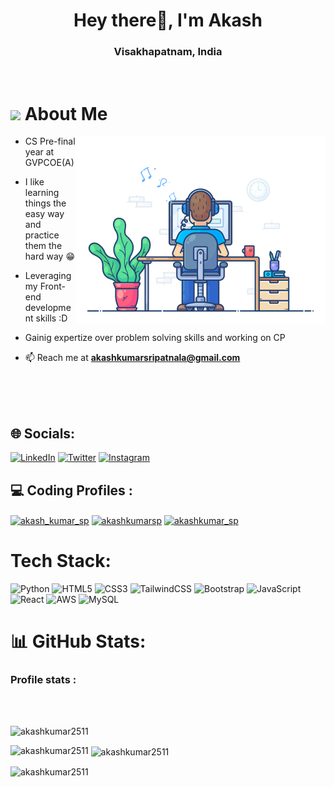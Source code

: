 <h1 align="center">Hey there👋, I'm Akash</h1>
<h3 align="center">Visakhapatnam, India</h3>

<br>

<h1> <img src="https://raw.githubusercontent.com/TheDudeThatCode/TheDudeThatCode/master/Assets/Developer.gif" width="48px"> About Me </h1>

<a href = "https://github.com/AkashKumar2511"><img align="right" alt="Coding" width="400" src= "https://github.com/AkashKumar2511/AkashKumar2511/blob/main/90096298-b90f4b00-dd54-11ea-9a31-00ad53f8ec04.gif"></a>

- CS Pre-final year at GVPCOE(A)

- I like learning things the easy way and practice them the hard way 😁

- Leveraging my Front-end development skills :D

- Gainig expertize over problem solving skills and working on CP

- 📫 Reach me at **akashkumarsripatnala@gmail.com**

<br>
<br>
<br>

## 🌐 Socials:
[![LinkedIn](https://img.shields.io/badge/LinkedIn-%230077B5.svg?logo=linkedin&logoColor=white)](https://linkedin.com/in/akash-kumar-sripatnala-aa388b227)
[![Twitter](https://img.shields.io/badge/Twitter-%231DA1F2.svg?logo=Twitter&logoColor=white)](https://twitter.com/AkashKumarSP)
[![Instagram](https://img.shields.io/badge/Instagram-%23E4405F.svg?logo=Instagram&logoColor=white)](https://www.instagram.com/akashkumar_sripatnala/)


<!--Coding Profiles-->
## 💻 Coding Profiles :
<a href="https://www.leetcode.com/akash_kumar_sp" target="blank"><img align="center" src="https://raw.githubusercontent.com/rahuldkjain/github-profile-readme-generator/master/src/images/icons/Social/leet-code.svg" alt="akash_kumar_sp" height="30" width="40" /></a>
<a href="https://auth.geeksforgeeks.org/user/akashkumarsp" target="blank"><img align="center" src="https://raw.githubusercontent.com/rahuldkjain/github-profile-readme-generator/master/src/images/icons/Social/geeks-for-geeks.svg" alt="akashkumarsp" height="30" width="40" /></a>
<a href="https://www.codechef.com/users/akashkumar_sp" target="blank"><img align="center" src="https://avatars1.githubusercontent.com/u/11960354?s=460&v=4" alt="akashkumar_sp" height="30" width="40" /></a>


# Tech Stack:
![Python](https://img.shields.io/badge/python-3670A0?style=for-the-badge&logo=python&logoColor=ffdd54) 
![HTML5](https://img.shields.io/badge/html5-%23E34F26.svg?style=for-the-badge&logo=html5&logoColor=white) 
![CSS3](https://img.shields.io/badge/css3-%231572B6.svg?style=for-the-badge&logo=css3&logoColor=white) 
![TailwindCSS](https://img.shields.io/badge/tailwindcss-%2338B2AC.svg?style=for-the-badge&logo=tailwind-css&logoColor=white) 
![Bootstrap](https://img.shields.io/badge/bootstrap-%23563D7C.svg?style=for-the-badge&logo=bootstrap&logoColor=white) 
![JavaScript](https://img.shields.io/badge/javascript-%23323330.svg?style=for-the-badge&logo=javascript&logoColor=%23F7DF1E) 
![React](https://img.shields.io/badge/react-%2320232a.svg?style=for-the-badge&logo=react&logoColor=%2361DAFB) 
![AWS](https://img.shields.io/badge/AWS-%23FF9900.svg?style=for-the-badge&logo=amazon-aws&logoColor=white) 
![MySQL](https://img.shields.io/badge/mysql-%2300f.svg?style=for-the-badge&logo=mysql&logoColor=white) 

<!--![GraphQL](https://img.shields.io/badge/-GraphQL-E10098?style=for-the-badge&logo=graphql&logoColor=white) 
![PHP](https://img.shields.io/badge/php-%23777BB4.svg?style=for-the-badge&logo=php&logoColor=white) 
![Solidity](https://img.shields.io/badge/Solidity-%23363636.svg?style=for-the-badge&logo=solidity&logoColor=white) 
![TypeScript](https://img.shields.io/badge/typescript-%23007ACC.svg?style=for-the-badge&logo=typescript&logoColor=white) 
![Vercel](https://img.shields.io/badge/vercel-%23000000.svg?style=for-the-badge&logo=vercel&logoColor=white) 
![Apollo-GraphQL](https://img.shields.io/badge/-ApolloGraphQL-311C87?style=for-the-badge&logo=apollo-graphql) 
![Electron.js](https://img.shields.io/badge/Electron-191970?style=for-the-badge&logo=Electron&logoColor=white) 
![Chart.js](https://img.shields.io/badge/chart.js-F5788D.svg?style=for-the-badge&logo=chart.js&logoColor=white) 
![Chakra](https://img.shields.io/badge/chakra-%234ED1C5.svg?style=for-the-badge&logo=chakraui&logoColor=white) 
![Express.js](https://img.shields.io/badge/express.js-%23404d59.svg?style=for-the-badge&logo=express&logoColor=%2361DAFB) 
![Next JS](https://img.shields.io/badge/Next-black?style=for-the-badge&logo=next.js&logoColor=white) 
![MUI](https://img.shields.io/badge/MUI-%230081CB.svg?style=for-the-badge&logo=material-ui&logoColor=white) 
![JWT](https://img.shields.io/badge/JWT-black?style=for-the-badge&logo=JSON%20web%20tokens) 
![Redux](https://img.shields.io/badge/redux-%23593d88.svg?style=for-the-badge&logo=redux&logoColor=white) 
![Socket.io](https://img.shields.io/badge/Socket.io-black?style=for-the-badge&logo=socket.io&badgeColor=010101) 
![React Router](https://img.shields.io/badge/React_Router-CA4245?style=for-the-badge&logo=react-router&logoColor=white) 
![Yarn](https://img.shields.io/badge/yarn-%232C8EBB.svg?style=for-the-badge&logo=yarn&logoColor=white) 
![MongoDB](https://img.shields.io/badge/MongoDB-%234ea94b.svg?style=for-the-badge&logo=mongodb&logoColor=white) 
![Postgres](https://img.shields.io/badge/postgres-%23316192.svg?style=for-the-badge&logo=postgresql&logoColor=white) 
![Redis](https://img.shields.io/badge/redis-%23DD0031.svg?style=for-the-badge&logo=redis&logoColor=white) 	
![Supabase](https://img.shields.io/badge/Supabase-3ECF8E?style=for-the-badge&logo=supabase&logoColor=white) 
-->


# 📊 GitHub Stats:
<!--
![](https://github-readme-stats.vercel.app/api?username=nwaliaez&theme=dark&hide_border=false&include_all_commits=false&count_private=false)<br/>
![](https://github-readme-streak-stats.herokuapp.com/?user=nwaliaez&theme=dark&hide_border=false)<br/>
![](https://github-readme-stats.vercel.app/api/top-langs/?username=nwaliaez&theme=dark&hide_border=false&include_all_commits=false&count_private=false&layout=compact)
-->

<!-- 
<h3 align="left">Languages and Tools:</h3>
<p align="left"> 
  <a href="https://www.cprogramming.com/" target="_blank" rel="noreferrer"> <img src="https://raw.githubusercontent.com/devicons/devicon/master/icons/c/c-original.svg" alt="c" width="40" height="40"/> </a> 
  <a href="https://www.w3schools.com/css/" target="_blank" rel="noreferrer"> <img src="https://raw.githubusercontent.com/devicons/devicon/master/icons/css3/css3-original-wordmark.svg" alt="css3" width="40" height="40"/> </a> <a href="https://www.djangoproject.com/" target="_blank" rel="noreferrer"> <img src="https://cdn.worldvectorlogo.com/logos/django.svg" alt="django" width="40" height="40"/> </a> <a href="https://git-scm.com/" target="_blank" rel="noreferrer"> <img src="https://www.vectorlogo.zone/logos/git-scm/git-scm-icon.svg" alt="git" width="40" height="40"/> </a> <a href="https://www.w3.org/html/" target="_blank" rel="noreferrer"> <img src="https://raw.githubusercontent.com/devicons/devicon/master/icons/html5/html5-original-wordmark.svg" alt="html5" width="40" height="40"/> </a> <a href="https://www.java.com" target="_blank" rel="noreferrer"> <img src="https://raw.githubusercontent.com/devicons/devicon/master/icons/java/java-original.svg" alt="java" width="40" height="40"/> </a> <a href="https://www.linux.org/" target="_blank" rel="noreferrer"> <img src="https://raw.githubusercontent.com/devicons/devicon/master/icons/linux/linux-original.svg" alt="linux" width="40" height="40"/> </a> <a href="https://www.mongodb.com/" target="_blank" rel="noreferrer"> <img src="https://raw.githubusercontent.com/devicons/devicon/master/icons/mongodb/mongodb-original-wordmark.svg" alt="mongodb" width="40" height="40"/> </a> <a href="https://www.microsoft.com/en-us/sql-server" target="_blank" rel="noreferrer"> <img src="https://www.svgrepo.com/show/303229/microsoft-sql-server-logo.svg" alt="mssql" width="40" height="40"/> </a> <a href="https://www.mysql.com/" target="_blank" rel="noreferrer"> <img src="https://raw.githubusercontent.com/devicons/devicon/master/icons/mysql/mysql-original-wordmark.svg" alt="mysql" width="40" height="40"/> </a> <a href="https://pandas.pydata.org/" target="_blank" rel="noreferrer"> <img src="https://raw.githubusercontent.com/devicons/devicon/2ae2a900d2f041da66e950e4d48052658d850630/icons/pandas/pandas-original.svg" alt="pandas" width="40" height="40"/> </a> <a href="https://postman.com" target="_blank" rel="noreferrer"> <img src="https://www.vectorlogo.zone/logos/getpostman/getpostman-icon.svg" alt="postman" width="40" height="40"/> </a> <a href="https://www.python.org" target="_blank" rel="noreferrer"> <img src="https://raw.githubusercontent.com/devicons/devicon/master/icons/python/python-original.svg" alt="python" width="40" height="40"/> </a> <a href="https://reactjs.org/" target="_blank" rel="noreferrer"> <img src="https://raw.githubusercontent.com/devicons/devicon/master/icons/react/react-original-wordmark.svg" alt="react" width="40" height="40"/> </a> <a href="https://tailwindcss.com/" target="_blank" rel="noreferrer"> <img src="https://www.vectorlogo.zone/logos/tailwindcss/tailwindcss-icon.svg" alt="tailwind" width="40" height="40"/> </a> </p>
-->


<h3 align="left">Profile stats :</h3>
<br><br>
<p align="left"> <img src="https://komarev.com/ghpvc/?username=akashkumar2511&label=Profile%20views&color=0e75b6&style=flat" alt="akashkumar2511" /> </p>
<p><img align="left" src="https://github-readme-stats.vercel.app/api/top-langs?username=akashkumar2511&show_icons=true&locale=en&layout=compact" alt="akashkumar2511" /></p>

<p>&nbsp;<img align="center" src="https://github-readme-stats.vercel.app/api?username=akashkumar2511&show_icons=true&locale=en" alt="akashkumar2511" /></p>

<p><img align="center" src="https://github-readme-streak-stats.herokuapp.com/?user=akashkumar2511&" alt="akashkumar2511" /></p>
